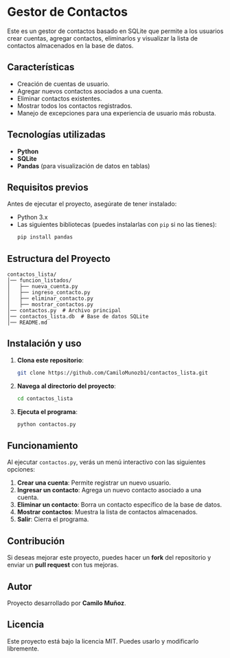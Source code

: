 # Gestor de Contactos

Este es un gestor de contactos basado en SQLite que permite a los usuarios crear cuentas, agregar contactos, eliminarlos y visualizar la lista de contactos almacenados en la base de datos.

## Características
- Creación de cuentas de usuario.
- Agregar nuevos contactos asociados a una cuenta.
- Eliminar contactos existentes.
- Mostrar todos los contactos registrados.
- Manejo de excepciones para una experiencia de usuario más robusta.

## Tecnologías utilizadas
- **Python**
- **SQLite**
- **Pandas** (para visualización de datos en tablas)

## Requisitos previos
Antes de ejecutar el proyecto, asegúrate de tener instalado:
- Python 3.x
- Las siguientes bibliotecas (puedes instalarlas con `pip` si no las tienes):
  ```sh
  pip install pandas
  ```

## Estructura del Proyecto
```
contactos_lista/
│── funcion_listados/
│   ├── nueva_cuenta.py
│   ├── ingreso_contacto.py
│   ├── eliminar_contacto.py
│   ├── mostrar_contactos.py
│── contactos.py  # Archivo principal
│── contactos_lista.db  # Base de datos SQLite
│── README.md
```

## Instalación y uso
1. **Clona este repositorio**:
   ```sh
   git clone https://github.com/CamiloMunozb1/contactos_lista.git
   ```
2. **Navega al directorio del proyecto**:
   ```sh
   cd contactos_lista
   ```
3. **Ejecuta el programa**:
   ```sh
   python contactos.py
   ```

## Funcionamiento
Al ejecutar `contactos.py`, verás un menú interactivo con las siguientes opciones:
1. **Crear una cuenta**: Permite registrar un nuevo usuario.
2. **Ingresar un contacto**: Agrega un nuevo contacto asociado a una cuenta.
3. **Eliminar un contacto**: Borra un contacto específico de la base de datos.
4. **Mostrar contactos**: Muestra la lista de contactos almacenados.
5. **Salir**: Cierra el programa.

## Contribución
Si deseas mejorar este proyecto, puedes hacer un **fork** del repositorio y enviar un **pull request** con tus mejoras.

## Autor
Proyecto desarrollado por **Camilo Muñoz**.

## Licencia
Este proyecto está bajo la licencia MIT. Puedes usarlo y modificarlo libremente.

